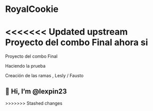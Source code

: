 # RoyalCookie
<<<<<<< Updated upstream
Proyecto del combo Final ahora si 
=======
Proyecto del combo Final

Haciendo la prueba 

Creación de las ramas , Lesly / Fausto


<h2>👋 Hi, I’m @lexpin23</h2>
>>>>>>> Stashed changes

